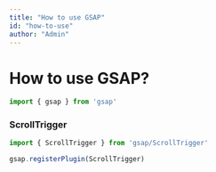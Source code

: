 ```yaml
---
title: "How to use GSAP"
id: "how-to-use"
author: "Admin"
---
```


# How to use GSAP?

```js
import { gsap } from 'gsap'
```

### ScrollTrigger

```js
import { ScrollTrigger } from 'gsap/ScrollTrigger'

gsap.registerPlugin(ScrollTrigger)
```
